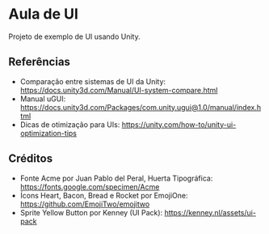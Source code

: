 # Aula de UI
Projeto de exemplo de UI usando Unity.

## Referências
- Comparação entre sistemas de UI da Unity: https://docs.unity3d.com/Manual/UI-system-compare.html
- Manual uGUI: https://docs.unity3d.com/Packages/com.unity.ugui@1.0/manual/index.html
- Dicas de otimização para UIs: https://unity.com/how-to/unity-ui-optimization-tips

## Créditos
- Fonte Acme por Juan Pablo del Peral, Huerta Tipográfica: https://fonts.google.com/specimen/Acme
- Ícons Heart, Bacon, Bread e Rocket por EmojiOne: https://github.com/EmojiTwo/emojitwo
- Sprite Yellow Button por Kenney (UI Pack): https://kenney.nl/assets/ui-pack
